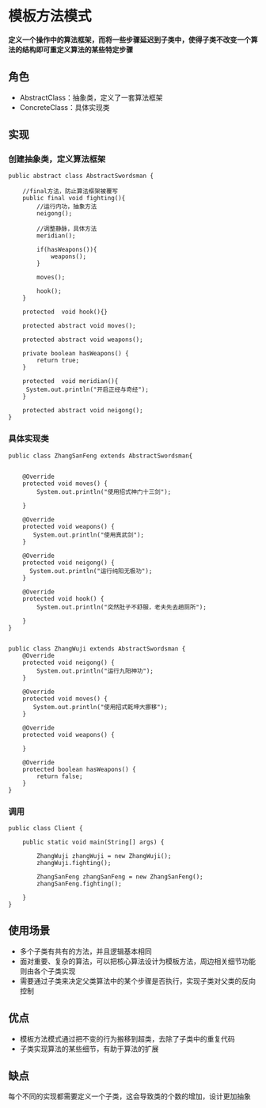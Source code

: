# 模板方法模式
**定义一个操作中的算法框架，而将一些步骤延迟到子类中，使得子类不改变一个算法的结构即可重定义算法的某些特定步骤**

## 角色
- AbstractClass：抽象类，定义了一套算法框架
- ConcreteClass：具体实现类


## 实现
### 创建抽象类，定义算法框架
```
public abstract class AbstractSwordsman {
    
    //final方法，防止算法框架被覆写
    public final void fighting(){
        //运行内功，抽象方法
        neigong();
        
        //调整静脉，具体方法
        meridian();
        
        if(hasWeapons()){
            weapons();
        }
        
        moves();
        
        hook();
    }

    protected  void hook(){}

    protected abstract void moves();

    protected abstract void weapons();

    private boolean hasWeapons() {
        return true;
    }

    protected  void meridian(){
     System.out.println("开启正经与奇经");   
    }

    protected abstract void neigong();
}

```

### 具体实现类
```
public class ZhangSanFeng extends AbstractSwordsman{
    
    
    @Override
    protected void moves() {
        System.out.println("使用招式神门十三剑");

    }

    @Override
    protected void weapons() {
       System.out.println("使用真武剑");
    }

    @Override
    protected void neigong() {
      System.out.println("运行纯阳无极功");
    }

    @Override
    protected void hook() {
        System.out.println("突然肚子不舒服，老夫先去趟厕所");

    }
}


```

```
public class ZhangWuji extends AbstractSwordsman {
    @Override
    protected void neigong() {
        System.out.println("运行九阳神功");
    }

    @Override
    protected void moves() {
       System.out.println("使用招式乾坤大挪移");
    }

    @Override
    protected void weapons() {

    }

    @Override
    protected boolean hasWeapons() {
        return false;
    }
}

```

### 调用
```
public class Client {

    public static void main(String[] args) {

        ZhangWuji zhangWuji = new ZhangWuji();
        zhangWuji.fighting();

        ZhangSanFeng zhangSanFeng = new ZhangSanFeng();
        zhangSanFeng.fighting();

    }
}

```


## 使用场景
- 多个子类有共有的方法，并且逻辑基本相同
- 面对重要、复杂的算法，可以把核心算法设计为模板方法，周边相关细节功能则由各个子类实现
- 需要通过子类来决定父类算法中的某个步骤是否执行，实现子类对父类的反向控制


## 优点
- 模板方法模式通过把不变的行为搬移到超类，去除了子类中的重复代码
- 子类实现算法的某些细节，有助于算法的扩展

## 缺点
每个不同的实现都需要定义一个子类，这会导致类的个数的增加，设计更加抽象